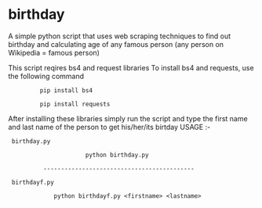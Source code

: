 # birthday
A simple python script that uses web scraping techniques to find out birthday and calculating age of any famous person (any person on Wikipedia = famous person)

This script reqires bs4 and request libraries
To install bs4 and requests, use the following command

             pip install bs4

             pip install requests

After installing these libraries simply run the script and type the first name and last name of the person to  get his/her/its birtday
USAGE :-

     birthday.py
     
                          python birthday.py
                          
              -------------------------------------------
     
     birthdayf.py  
              
                 python birthdayf.py <firstname> <lastname>
